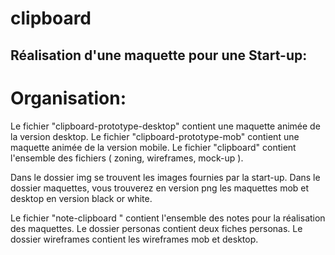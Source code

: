 # clipboard

## Réalisation d'une maquette pour une Start-up:

# Organisation:

Le fichier "clipboard-prototype-desktop" contient une maquette animée de la version desktop.
Le fichier "clipboard-prototype-mob" contient une maquette animée de la version mobile.
Le fichier "clipboard" contient l'ensemble des fichiers ( zoning, wireframes, mock-up ).

Dans le dossier img se trouvent les images fournies par la start-up.
Dans le dossier maquettes, vous trouverez en version png les maquettes mob et desktop en version black or white.

Le fichier "note-clipboard " contient l'ensemble des notes pour la réalisation des maquettes.
Le dossier personas contient deux fiches personas.
Le dossier wireframes contient les wireframes mob et desktop.
